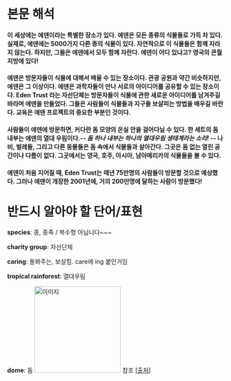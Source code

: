 # 본문 해석


#### 이 세상에는 에덴이라는 특별한 장소가 있다. 에덴은 모든 종류의 식물들로 가득 차 있다. 실제로, 에덴에는 5000가지 다른 종의 식물이 있다. 자연적으로 이 식물들은 함께 자라지 않는다. 하지만, 그들은 에덴에서 모두 함께 자란다. 에덴이 어디 있냐고? 영국의 콘월 지방에 있다!

#### 에덴은 방문자들이 식물에 대해서 배울 수 있는 장소이다. 관광 공원과 약간 비슷하지만, 에덴은 그 이상이다. 에덴은 과학자들이 만나 서로의 아이디어를 공유할 수 있는 장소이다. Eden Trust 라는 자선단체는 방문자들이 식물에 관한 새로운 아이디어를 남겨주길 바라며 에덴을 만들었다. 그들은 사람들이 식물들과 지구들 보살피는 방법을 배우길 바란다. 교육은 에덴 프로젝트의 중요한 부분인 것이다.

#### 사람들이 에덴에 방문하면, 커다란 돔 모양의 온실 안을 걸어다닐 수 있다. 한 세트의 돔 내부는 에덴의 열대 우림이다.-- *돔 하나 내부는 하나의 열대우림  생태계라는 소리!* -- 나비, 벌레들, 그리고 다른 동물들은 돔 속에서 식물들과 살아간다. 그곳은 돔 없는 열린 공간이나 다름이 없다. 그곳에서는 영국, 호주, 아시아, 남아메리카의 식물들을 볼 수 있다.

#### 에덴이 처음 지어질 때, Eden Trust는 매년 75만명의 사람들이 방문할 것으로 예상했다. 그러나 에덴이 개장한 2001년에, 거의 200만명에 달하는 사람이 방문했다!



# 반드시 알아야 할 단어/표현

**species**: 종, 종족 / 복수형 아닙니다~~~

**charity group**: 자선단체

**caring**: 돌봐주는, 보살핌. care에 ing 붙인거임 

**tropical rainforest**: 열대우림

**dome**: 돔 <img src="https://t1.daumcdn.net/cfile/tistory/182D604250286CFD21" title="돔 이미지" alt="이미지" width="200" heigth="150"/> 참조 [[출처](http://araya.tistory.com/180)]
